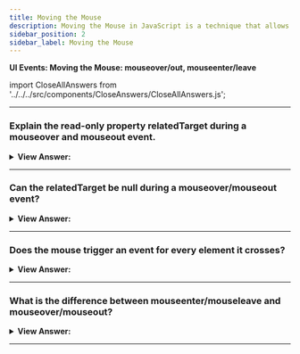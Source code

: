 ```yaml
---
title: Moving the Mouse
description: Moving the Mouse in JavaScript is a technique that allows you to move the mouse pointer. This is useful for interacting with the mouse. - JavaScript Interview Questions & Answers
sidebar_position: 2
sidebar_label: Moving the Mouse
---
```


**UI Events: Moving the Mouse: mouseover/out, mouseenter/leave**

import CloseAllAnswers from '../../../src/components/CloseAnswers/CloseAllAnswers.js';

<CloseAllAnswers />

---

### Explain the read-only property relatedTarget during a mouseover and mouseout event.

<details>
  <summary><strong>View Answer:</strong></summary>
  <div>
  <div><strong>Interview Response:</strong> During mouseover and mouseout events the relatedTarget property is relative to the element where the mouse entered and left the target element. For instance, a div is inside to a body and the mouse enters the div and leaves back into the body. The body is the relatedTarget in this case.
    </div>
  </div>
</details>

---

### Can the relatedTarget be null during a mouseover/mouseout event?

<details>
  <summary><strong>View Answer:</strong></summary>
  <div>
  <div><strong>Interview Response:</strong> Yes, the relatedTarget property can be null. That is normal and just means that the mouse came not from another element, but from out of the window. Or that it left the window. We should keep that possibility in mind when using event.relatedTarget in our code. If we access event.relatedTarget.tagName, then there will be an error.
    </div>
  </div>
</details>

---

### Does the mouse trigger an event for every element it crosses?

<details>
  <summary><strong>View Answer:</strong></summary>
  <div>
  <div><strong>Interview Response:</strong> No, the mousemove event triggers when the mouse moves. But that does not guarantee that every pixel leads to an event. The browser checks the mouse position from time to time. And if it notices changes then it triggers the events. That means that if the visitor is moving the mouse extremely fast then some DOM-elements may be skipped. That is good for performance, because there may be many intermediate elements. We do not really want to process in and out of each one.
    </div>
  </div>
</details>

---

### What is the difference between mouseenter/mouseleave and mouseover/mouseout?

<details>
  <summary><strong>View Answer:</strong></summary>
  <div>
  <div><strong>Interview Response:</strong> Events mouseenter/mouseleave are like mouseover/mouseout. They trigger when the mouse pointer enters/leaves the element. But there are two important differences. Transitions inside the element, to/from descendants, are not counted. Events mouseenter/mouseleave do not bubble.
    </div><br />
  <div><strong className="codeExample">Code Example:</strong><br /><br />

  <div></div>

```html
<div id="parent" onmouseenter="mouselog(event)" onmouseleave="mouselog(event)">
  <!-- parent -->
  <div id="child">child</div>
</div>
```

  </div>
  </div>
</details>

---
